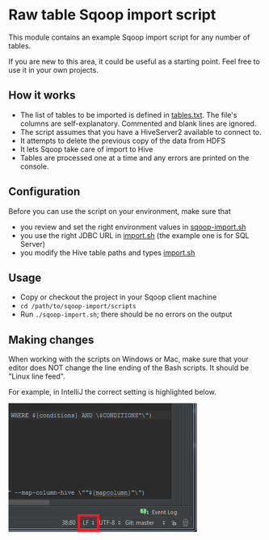 # Raw table Sqoop import script

This module contains an example Sqoop import script for any number of tables.

If you are new to this area, it could be useful as a starting point.
Feel free to use it in your own projects.

## How it works

* The list of tables to be imported is defined in [tables.txt][1].
The file's columns are self-explanatory. 
Commented and blank lines are ignored.
* The script assumes that you have a HiveServer2 available to connect to.
* It attempts to delete the previous copy of the data from HDFS
* It lets Sqoop take care of import to Hive 
* Tables are processed one at a time and any errors are printed on the console.

## Configuration 

Before you can use the script on your environment, make sure that 

* you review and set the right environment values in [sqoop-import.sh][2]
* you use the right JDBC URL in [import.sh][3] (the example one is for SQL Server)
* you modify the Hive table paths and types [import.sh][3] 


## Usage

* Copy or checkout the project in your Sqoop client machine 
* `cd /path/to/sqoop-import/scripts`
* Run `./sqoop-import.sh`; there should be no errors on the output

## Making changes
 
When working with the scripts on Windows or Mac, make sure that your editor does NOT change the line ending of the Bash scripts.
It should be "Linux line feed".

For example, in IntelliJ the correct setting is highlighted below.
 
 ![IntelliJ line-feed setting][4]




   [1]: ./scripts/tables.txt
   [2]: ./scripts/sqoop-import.sh
   [3]: ./scripts/import.sh
   [4]: ./docs/res/linefeed.png?raw